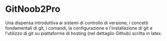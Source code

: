 # GitNoob2Pro
Una dispensa introduttiva ai sistemi di controllo di versione, i concetti
fondamentali di git, i comandi, la configurazione e l'installazione di git e 
l'utilizzo di git su piattaforme di hosting (nel dettaglio Github) scritta in
latex.
